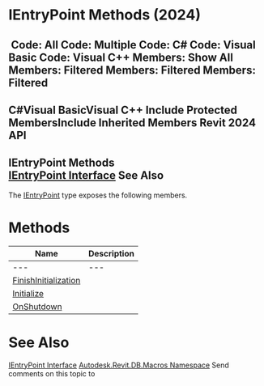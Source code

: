 # IEntryPoint Methods (2024)

﻿
 Code: All Code: Multiple Code: C# Code: Visual Basic Code: Visual C++  Members: Show All Members: Filtered Members: Filtered Members: Filtered   
---  
C#Visual BasicVisual C++
Include Protected MembersInclude Inherited Members
Revit 2024 API  
---  
IEntryPoint Methods  
[IEntryPoint Interface](b12791d1-81ab-b326-2bc7-da785d78e1fc.md "IEntryPoint Interface") See Also  
---  
The [IEntryPoint](b12791d1-81ab-b326-2bc7-da785d78e1fc.md "IEntryPoint Interface") type exposes the following members.
# Methods
| Name | Description |
| --- | --- |
| --- | --- | --- |
| [FinishInitialization](f4a8f6ee-0751-546e-5a87-302b9d1ac636.md "FinishInitialization Method") |
| [Initialize](7619b903-34aa-32d1-38d9-f7e826828a5f.md "Initialize Method") |
| [OnShutdown](ffa4f8e1-f9a6-09d1-2b9d-1e98dada4440.md "OnShutdown Method") |

# See Also
[IEntryPoint Interface](b12791d1-81ab-b326-2bc7-da785d78e1fc.md "IEntryPoint Interface")
[Autodesk.Revit.DB.Macros Namespace](8b8f9876-f4c2-abff-fc5b-79e337d84e01.md "Autodesk.Revit.DB.Macros Namespace")
Send comments on this topic to 
